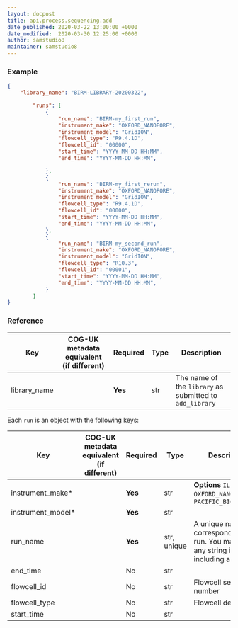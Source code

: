 ```yaml
---
layout: docpost
title: api.process.sequencing.add
date_published: 2020-03-22 13:00:00 +0000
date_modified:  2020-03-30 12:25:00 +0000
author: samstudio8
maintainer: samstudio8
---
```


### Example

```json
{
    "library_name": "BIRM-LIBRARY-20200322",

        "runs": [
            {
                "run_name": "BIRM-my_first_run",
                "instrument_make": "OXFORD_NANOPORE",
                "instrument_model": "GridION",
                "flowcell_type": "R9.4.1D",
                "flowcell_id": "00000",
                "start_time": "YYYY-MM-DD HH:MM",
                "end_time": "YYYY-MM-DD HH:MM",

            },
            {
                "run_name": "BIRM-my_first_rerun",
                "instrument_make": "OXFORD_NANOPORE",
                "instrument_model": "GridION",
                "flowcell_type": "R9.4.1D",
                "flowcell_id": "00000",
                "start_time": "YYYY-MM-DD HH:MM",
                "end_time": "YYYY-MM-DD HH:MM",
            },
            {
                "run_name": "BIRM-my_second_run",                
                "instrument_make": "OXFORD_NANOPORE",
                "instrument_model": "GridION",
                "flowcell_type": "R10.3",
                "flowcell_id": "00001",
                "start_time": "YYYY-MM-DD HH:MM",
                "end_time": "YYYY-MM-DD HH:MM",
            }
        ]
}
```

### Reference

| Key                  | COG-UK metadata equivalent (if different)   | Required | Type       | Description                           |
|----------------------|-------------------------------|----------|------------|---------------------------------------|
| library_name        |                               | **Yes**      | str        | The name of the `library` as submitted to `add_library` |

Each `run` is an object with the following keys:

| Key                  | COG-UK metadata equivalent (if different)   | Required | Type       | Description                           |
|----------------------|-------------------------------|----------|------------|---------------------------------------|
| instrument_make*        |                               | **Yes**      | str        | **Options** `ILLUMINA`, `OXFORD_NANOPORE`, `PACIFIC_BIOSCIENCES` |
| instrument_model*        |                               | **Yes**      | str        |  |
| run_name        |                               | **Yes**      | str, unique        | A unique name that corresponds to your run. You may use any string identifier, including a UUID |
| end_time        |                               | No      | str        |  |
| flowcell_id        |                               | No      | str        | Flowcell serial number |
| flowcell_type        |                               | No      | str        | Flowcell description |
| start_time          |                               | No      | str        |||
